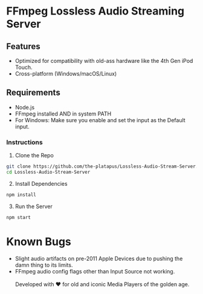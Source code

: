 # FFmpeg Lossless Audio Streaming Server


## Features

- Optimized for compatibility with old-ass hardware like the 4th Gen iPod Touch.
- Cross-platform (Windows/macOS/Linux)

## Requirements

- Node.js
- FFmpeg installed AND in system PATH
- For Windows: Make sure you enable and set the input as the Default input.


### Instructions

1. Clone the Repo
```bash
git clone https://github.com/the-platapus/Lossless-Audio-Stream-Server.git
cd Lossless-Audio-Stream-Server
```
2. Install Dependencies
```bash
npm install
```
3. Run the Server
```bash
npm start
```
# Known Bugs
- Slight audio artifacts on pre-2011 Apple Devices due to pushing the damn thing to its limits.
- FFmpeg audio config flags other than Input Source not working.
<br><br>
Developed with ❤️ for old and iconic Media Players of the golden age.